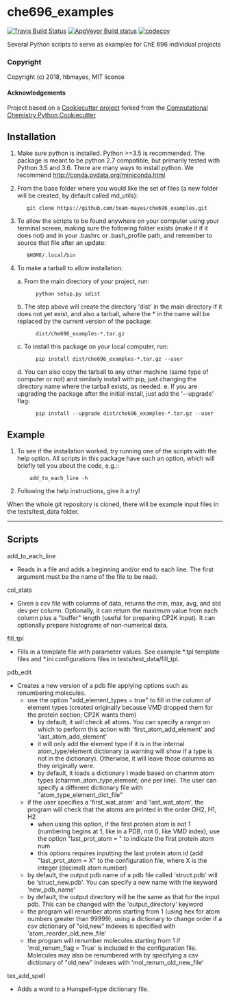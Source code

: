 che696_examples
==============================
[//]: # (Badges)
[![Travis Build Status](https://travis-ci.org/REPLACE_WITH_OWNER_ACCOUNT/che696_examples.png)](https://travis-ci.org/REPLACE_WITH_OWNER_ACCOUNT/che696_examples)
[![AppVeyor Build status](https://ci.appveyor.com/api/projects/status/REPLACE_WITH_APPVEYOR_LINK/branch/master?svg=true)](https://ci.appveyor.com/project/REPLACE_WITH_OWNER_ACCOUNT/che696_examples/branch/master)
[![codecov](https://codecov.io/gh/REPLACE_WITH_OWNER_ACCOUNT/che696_examples/branch/master/graph/badge.svg)](https://codecov.io/gh/REPLACE_WITH_OWNER_ACCOUNT/che696_examples/branch/master)

Several Python scripts to serve as examples for ChE 696 individual projects

### Copyright

Copyright (c) 2018, hbmayes, MIT license

#### Acknowledgements
 
Project based on a [Cookiecutter project](https://github.com/team-mayes/cookiecutter-compchem) 
forked from the [Computational Chemistry Python Cookiecutter](https://github.com/choderalab/cookiecutter-python-comp-chem)


Installation
------------

1. Make sure python is installed. Python >=3.5 is recommended. The package is meant to be python 2.7 compatible,
   but primarily tested with Python 3.5 and 3.6. There are many ways to install python.
   We recommend http://conda.pydata.org/miniconda.html

2. From the base folder where you would like the set of files (a new folder will be created, by default called md_utils):
   ~~~
      git clone https://github.com/team-mayes/che696_examples.git
   ~~~

3. To allow the scripts to be found anywhere on your computer using your terminal screen,
   making sure the following folder exists (make it if it does not) and in your .bashrc or .bash_profile 
   path, and remember to source that file after an update:
   ~~~
      $HOME/.local/bin
   ~~~

4. To make a tarball to allow installation:

   a. From the main directory of your project, run:
   ~~~
         python setup.py sdist   
   ~~~
   b. The step above will create the directory 'dist' in the main directory if it does not yet exist, and also a 
   tarball, where the * in the name will be replaced by the current version of the package:
   ~~~
         dist/che696_examples-*.tar.gz
   ~~~
   c. To install this package on your local computer, run:
   ~~~
         pip install dist/che696_examples-*.tar.gz --user
   ~~~
   d. You can also copy the tarball to any other machine (same type of computer or not) and similarly install with 
   pip, just changing the directory name where the tarball exists, as needed.
   e. If you are upgrading the package after the initial install, just add the '--upgrade' flag:
   ~~~
         pip install --upgrade dist/che696_examples-*.tar.gz --user
   ~~~
   
Example
-------

1. To see if the installation worked, try running one of the scripts with the help option. All scripts in
   this package have such an option, which will briefly tell you about the code, e.g.::
   ~~~
       add_to_each_line -h
   ~~~
   
2. Following the help instructions, give it a try!

When the whole git repository is cloned, there will be example input files in the tests/test_data folder.


-------
Scripts
-------

add_to_each_line

- Reads in a file and adds a beginning and/or end to each line. The first argument must be the name of 
  the file to be read.

col_stats

- Given a csv file with columns of data, returns the min, max, avg, and std dev per column. Optionally, it can return
  the maximum value from each column plus a "buffer" length (useful for preparing CP2K input). It can optionally 
  prepare histograms of non-numerical data.

fill_tpl

- Fills in a template file with parameter values. See example *.tpl template files and *.ini configurations files in
  tests/test_data/fill_tpl.

pdb_edit

- Creates a new version of a pdb file applying options such as renumbering molecules.
    - use the option "add_element_types = true" to fill in the column of element types (created originally because 
    VMD dropped them for the protein section; CP2K wants them)
        - by default, it will check all atoms. You can specify a range on which to perform this action with
          'first_atom_add_element' and 'last_atom_add_element'
        - it will only add the element type if it is in the internal atom_type/element dictionary (a warning will show 
          if a type is not in the dictionary). Otherwise, it will leave those columns as they originally were.
        - by default, it loads a dictionary I made based on charmm atom types (charmm_atom_type,element; one per line).
          The user can specify a different dictionary file with "atom_type_element_dict_file"
    - if the user specifies a 'first_wat_atom' and 'last_wat_atom', the program will check that the atoms are printed 
    in the order OH2, H1, H2
        - when using this option, if the first protein atom is not 1 (numbering begins at 1, like in a PDB, not 0, like
          VMD index), use the option "last_prot_atom = " to indicate the first protein atom num
        - this options requires inputting the last protein atom id (add "last_prot_atom = X" to the configuration file,
          where X is the integer (decimal) atom number)
    - by default, the output pdb name of a pdb file called 'struct.pdb' will be 'struct_new.pdb'. You can specify a new
      name with the keyword 'new_pdb_name'
    - by default, the output directory will be the same as that for the input pdb. This can be changed with the 
    'output_directory' keyword
    - the program will renumber atoms starting from 1 (using hex for atom numbers greater than 99999), using a 
    dictionary
      to change order if a csv dictionary of "old,new" indexes is specified with 'atom_reorder_old_new_file'
    - the program will renumber molecules starting from 1 if 'mol_renum_flag = True' is included in the configuration 
    file. Molecules may also be renumbered with by specifying a csv dictionary of "old,new" indexes with 'mol_renum_old_new_file'

tex_add_spell

-  Adds a word to a Hunspell-type dictionary file.
